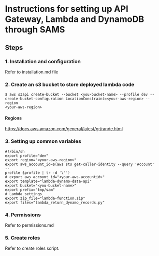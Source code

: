 # Instructions for setting up API Gateway, Lambda and DynamoDB through SAMS

## Steps

### 1. Installation and configuration

Refer to installation.md file

### 2. Create an s3 bucket to store deployed lambda code

```shell script
$ aws s3api create-bucket --bucket <you-bucket-name> --profile dev --
create-bucket-configuration LocationConstraint=<your-aws-region> --region
<your-aws-region>
```
#### Regions
https://docs.aws.amazon.com/general/latest/gr/rande.html

### 3. Setting up common variables

```shell script
#!/bin/sh
export profile="dev"
export region="<your-aws-region>"
export aws_account_id=$(aws sts get-caller-identity --query 'Account' --
profile $profile | tr -d '\"')
# export aws_account_id="<your-aws-accountid>"
export template="lambda-dynamo-data-api"
export bucket="<you-bucket-name>"
export prefix="tmp/sam"
# Lambda settings
export zip_file="lambda-function.zip"
export files="lambda_return_dynamo_records.py"
```

### 4. Permissions

Refer to permissions.md

### 5. Create roles

Refer to create roles script.


